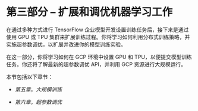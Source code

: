 # 第三部分 – 扩展和调优机器学习工作

在通过多种方式进行 TensorFlow 企业模型开发设置训练任务后，接下来是通过使用 GPU 或 TPU 集群来扩展训练过程。你将学习如何利用分布式训练策略，并实施超参数调优，以扩展并改进你的模型训练实验。

在这一部分，你将学习如何在 GCP 环境中设置 GPU 和 TPU，以便提交模型训练任务。你还将了解最新的超参数调优 API，并利用 GCP 资源进行大规模运行。

本节包括以下章节：

+   *第五章*，*大规模训练*

+   *第六章*，*超参数调优*
